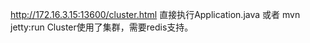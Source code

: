 http://172.16.3.15:13600/cluster.html
直接执行Application.java 或者 mvn jetty:run
Cluster使用了集群，需要redis支持。
